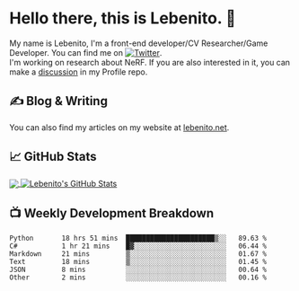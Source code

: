 # Hello there, this is Lebenito. 👋 

My name is Lebenito, I'm a front-end developer/CV Researcher/Game Developer. You can find me on [![Twitter][1.2]][1].  
I'm working on research about NeRF. If you are also interested in it, you can make a [discussion](https://github.com/Mcskiller/Mcskiller/discussions) in my Profile repo.

## &#x270d; Blog & Writing

You can also find my articles on my website at [lebenito.net](https://blogs.lebenito.net/).

## &#x1f4c8; GitHub Stats

<a href="https://github.com/Mcskiller/Mcskiller">
  <img align="center" src="https://github-readme-stats.vercel.app/api/top-langs/?username=Mcskiller&hide=java,html,tex&title_color=ffffff&text_color=c9cacc&icon_color=2bbc8a&bg_color=1d1f21&langs_count=3" />
</a>
<a href="https://github.com/Mcskiller/Mcskiller">
  <img align="center" src="https://github-readme-stats.vercel.app/api?username=Mcskiller&show_icons=true&line_height=27&count_private=true&title_color=ffffff&text_color=c9cacc&icon_color=2bbc8a&bg_color=1d1f21" alt="Lebenito's GitHub Stats" />
</a>

## 📺 Weekly Development Breakdown

<!--START_SECTION:waka-->

```text
Python       18 hrs 51 mins  ██████████████████████▒░░   89.63 %
C#           1 hr 21 mins    █▓░░░░░░░░░░░░░░░░░░░░░░░   06.44 %
Markdown     21 mins         ▒░░░░░░░░░░░░░░░░░░░░░░░░   01.67 %
Text         18 mins         ▒░░░░░░░░░░░░░░░░░░░░░░░░   01.45 %
JSON         8 mins          ░░░░░░░░░░░░░░░░░░░░░░░░░   00.64 %
Other        2 mins          ░░░░░░░░░░░░░░░░░░░░░░░░░   00.16 %
```

<!--END_SECTION:waka-->

<!-- links to social media icons -->

<!-- icons with padding -->

[1.1]: http://i.imgur.com/tXSoThF.png (twitter icon with padding)
[2.1]: http://i.imgur.com/0o48UoR.png (github icon with padding)

<!-- icons without padding -->

[1.2]: http://i.imgur.com/wWzX9uB.png (twitter icon without padding)
[2.2]: http://i.imgur.com/9I6NRUm.png (github icon without padding)


<!-- links to your social media accounts -->

[1]: https://twitter.com/Lebenito030
[2]: https://github.com/Mcskiller


<!-- Resources -->
<!-- Icons: https://simpleicons.org/ -->
<!-- GitHub Stats: https://github.com/anuraghazra/github-readme-stats -->
<!-- Emojis: https://emojipedia.org/emoji/ -->
<!-- HTML Emojis: https://www.fileformat.info/index.htm -->
<!-- Shields: https://shields.io/ -->
<!-- Awesome GitHub Profile README: https://github.com/abhisheknaiidu/awesome-github-profile-readme -->
